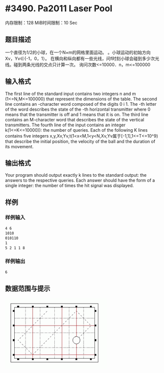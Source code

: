 # #3490. Pa2011 Laser Pool

内存限制：128 MiB时间限制：10 Sec

## 题目描述

一个直径为1/2的小球，在一个N&times;m的网格里面运动。
。小球运动的初始方向Xv，Yv&isin;{-1，0，1）。
在横向和纵向都有一些光线，问f时刻小球会碰到多少次光线。碰到两条光线的交点只计算一次。
询问次数<=10000．n，m<=100000

## 输入格式

The first line of the standard input contains two integers n and m (1<=N,M<=100000) that represent the dimensions of the table. The second line contains an  -character word composed of the digits 0 i 1. The  -th letter of the word describes the state of the  -th horizontal transmitter where 0 means that the transmitter is off and 1 means that it is on. The third line contains an M-character word that describes the state of the vertical transmitters. 
The fourth line of the input contains an integer k(1<=K<=10000)): the number of queries. Each of the following K lines contains five integers x,y,Xv,Yv,t(1<x<M,1<y<N,Xv,Yv属于[-1,1],1<=T<=10^9) that describe the initial position, the velocity of the ball and the duration of its movement. 

## 输出格式

Your program should output exactly k lines to the standard output: the answers to the respective queries. Each answer should have the form of a single integer: the number of times the hit signal was displayed. 

## 样例

### 样例输入

    
    4 6
    1010
    010110
    1
    5 2 1 1 8
    
    

### 样例输出

    
    6
    

## 数据范围与提示

![](upload/201403/ff.jpg)
